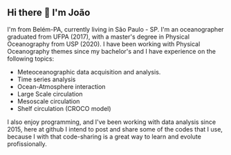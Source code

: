 ## Hi there 👋 I'm João 

I'm from Belém-PA, currently living in São Paulo - SP. I'm an oceanographer graduated from UFPA (2017), with a master's degree in Physical Oceanography from USP (2020). I have been working with Physical Oceanography themes since my bachelor's and I have experience on the following topics:

- Meteoceanographic data acquisition and analysis.
- Time series analysis
- Ocean-Atmosphere interaction
- Large Scale circulation
- Mesoscale circulation
- Shelf circulation (CROCO model)

I also enjoy programming, and I've been working with data analysis since 2015, here at github I intend to post and share some of the codes that I use, because I with that code-sharing is a great way to learn and evolute profissionally.


<!--
**joaopedroamorim/joaopedroamorim** is a ✨ _special_ ✨ repository because its `README.md` (this file) appears on your GitHub profile.

Here are some ideas to get you started:

- 🔭 I’m currently working on ...
- 🌱 I’m currently learning ...
- 👯 I’m looking to collaborate on ...
- 🤔 I’m looking for help with ...
- 💬 Ask me about ...
- 📫 How to reach me: ...
- 😄 Pronouns: ...
- ⚡ Fun fact: ...
-->
